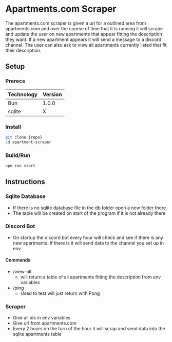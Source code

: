 # Apartments.com Scraper
The apartments.com scraper is given a url for a outlined area from apartments.com and over the course of time that it is running it will scrape and update the user on new apartments that appear fitting the description they want. If a new apartment appears it will send a message to a discord channel. The user can also ask to view all apartments currently listed that fit their description.

## Setup

### Prerecs

| Technology | Version |
| ---------- | -------- |
| Bun | 1.0.0 |
| sqlite | X |

### Install

```bash
git clone {repo}
cd apartment-scraper
```

### Build/Run

```bash
npm run start
```

## Instructions

### Sqlite Database

- If there is no sqlite database file in the db folder open a new folder there
- The table will be created on start of the program if it is not already there

### Discord Bot

- On startup the discord bot every hour will check and see if there is any new apartments. If there is it will send data to the channel you set up in env

#### Commands

- /view-all
    - will return a table of all apartments fitting the description from env variables
- /ping
    - Used to test will just return with Pong

### Scraper

- Give all ids in env variables
- Give url from apartments.com
- Every 2 hours on the turn of the hour it will scrap and send data into the sqlite apartments table